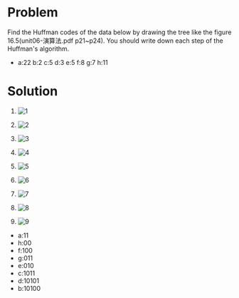 # Problem

Find the Huffman codes of the data below by drawing the tree like the figure 16.5(unit06-演算法.pdf p21~p24). You should write down each step of the Huffman's algorithm.

- a:22 b:2 c:5 d:3 e:5 f:8 g:7 h:11

# Solution

1. ![1](https://i.imgur.com/eE9NEoZ.jpg)

2. ![2](https://i.imgur.com/9pIGLrL.jpg)

3. ![3](https://i.imgur.com/5C960Fm.jpg)

4. ![4](https://i.imgur.com/XcUEq8w.jpg)

5. ![5](https://i.imgur.com/N6NnSCE.jpg)

6. ![6](https://i.imgur.com/Ovzr7YO.jpg)

7. ![7](https://i.imgur.com/1v2gOl3.jpg)

8. ![8](https://i.imgur.com/ZFDeoCR.jpg)

9. ![9](https://i.imgur.com/q9hJb39.jpg)

- a:11
- h:00
- f:100
- g:011
- e:010
- c:1011
- d:10101
- b:10100

